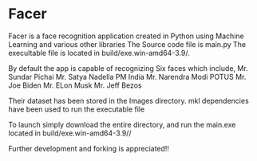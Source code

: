 # Facer
Facer is a face recognition application created in Python using Machine Learning and various other libraries
The Source code file is main.py 
The execultable file is located in build/exe.win-amd64-3.9/.

By default the app is capable of recognizing Six faces which include,
Mr. Sundar Pichai
Mr. Satya Nadella
PM India Mr. Narendra Modi
POTUS Mr. Joe Biden
Mr. ELon Musk 
Mr. Jeff Bezos

Their dataset has been stored in the Images directory.
mkl dependencies have been used to run the executable file


To launch simply download the entire directory, and run the main.exe located in build/exe.win-amd64-3.9//

Further development and forking is appreciated!!

